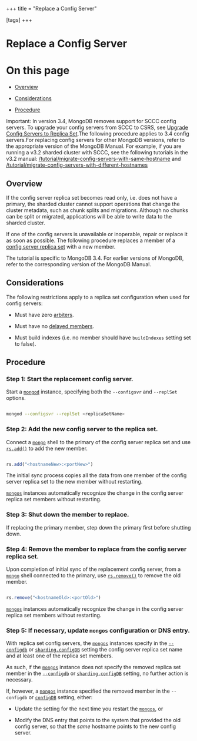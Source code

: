 +++
title = "Replace a Config Server"

[tags]
+++
# Replace a Config Server


# On this page

* [Overview](#overview) 

* [Considerations](#considerations) 

* [Procedure](#procedure) 

Important: In version 3.4, MongoDB removes support for SCCC config servers. To upgrade your config servers from SCCC to CSRS, see [Upgrade Config Servers to Replica Set](#).The following procedure applies to 3.4 config servers.For replacing config servers for other MongoDB versions, refer to the appropriate version of the MongoDB Manual. For example, if you are running a v3.2 sharded cluster with SCCC, see the following tutorials in the v3.2 manual: [/tutorial/migrate-config-servers-with-same-hostname](https://docs.mongodb.com/v3.2/tutorial/migrate-config-servers-with-same-hostname) and [/tutorial/migrate-config-servers-with-different-hostnames](https://docs.mongodb.com/v3.2/tutorial/migrate-config-servers-with-different-hostnames) 


## Overview

If the config server replica set becomes read only, i.e. does not
have a primary, the sharded cluster cannot support operations that change
the cluster metadata, such as chunk splits and migrations. Although no
chunks can be split or migrated, applications will be able to write data
to the sharded cluster.

If one of the config servers is unavailable or inoperable, repair or
replace it as soon as possible. The following procedure replaces a member
of a [config server replica set](#sharding-config-server) with a new
member.

The tutorial is specific to MongoDB 3.4. For earlier versions of
MongoDB, refer to the corresponding version of the MongoDB Manual.


## Considerations

The following restrictions apply to a replica set configuration when used
for config servers:

* Must have zero [arbiters](#). 

* Must have no [delayed members](#). 

* Must build indexes (i.e. no member should have ``buildIndexes`` setting set to false). 


## Procedure


### Step 1: Start the replacement config server.

Start a [``mongod``](#bin.mongod) instance, specifying both the ``--configsvr``
and ``--replSet`` options.

```sh

mongod --configsvr --replSet <replicaSetName>

```


### Step 2: Add the new config server to the replica set.

Connect a [``mongo``](#bin.mongo) shell to the primary of the config server
replica set and use [``rs.add()``](#rs.add) to add the new member.

```javascript

rs.add("<hostnameNew>:<portNew>")

```

The initial sync process copies all the data from one member of the
config server replica set to the new member without restarting.

[``mongos``](#bin.mongos) instances automatically recognize the change in the
config server replica set members without restarting.


### Step 3: Shut down the member to replace.

If replacing the primary member, step down the primary first before
shutting down.


### Step 4: Remove the member to replace from the config server replica set.

Upon completion of initial sync of the replacement config server,
from a [``mongo``](#bin.mongo) shell connected to the primary, use
[``rs.remove()``](#rs.remove) to remove the old member.

```javascript

rs.remove("<hostnameOld>:<portOld>")

```

[``mongos``](#bin.mongos) instances automatically recognize the change in the
config server replica set members without restarting.


### Step 5: If necessary, update ``mongos`` configuration or DNS entry.

With replica set config servers, the [``mongos``](#bin.mongos) instances specify
in the [``--configdb``](#cmdoption-configdb) or [``sharding.configDB``](#sharding.configDB) setting the config
server replica set name and at least one of the replica set members.

As such, if the [``mongos``](#bin.mongos) instance does not specify the
removed replica set member in the [``--configdb``](#cmdoption-configdb) or
[``sharding.configDB``](#sharding.configDB) setting, no further action is necessary.

If, however, a [``mongos``](#bin.mongos) instance specified the removed
member in the ``--configdb`` or [``configDB``](#sharding.configDB)
setting, either:

* Update the setting for the next time you restart the [``mongos``](#bin.mongos), or 

* Modify the DNS entry that points to the system that provided the old config server, so that the *same* hostname points to the new config server. 
